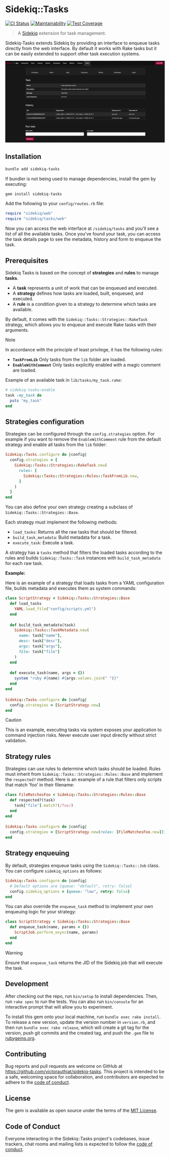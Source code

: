 # Sidekiq::Tasks

[![CI Status](https://github.com/victorauthiat/sidekiq-tasks/actions/workflows/ci.yml/badge.svg)](https://github.com/victorauthiat/sidekiq-tasks/actions/workflows/ci.yml)
[![Maintainability](https://api.codeclimate.com/v1/badges/079e91362a810b4ef80d/maintainability)](https://codeclimate.com/github/VictorAuthiat/sidekiq-tasks/maintainability)
[![Test Coverage](https://api.codeclimate.com/v1/badges/079e91362a810b4ef80d/test_coverage)](https://codeclimate.com/github/VictorAuthiat/sidekiq-tasks/test_coverage)

> A [Sidekiq](https://github.com/sidekiq/sidekiq) extension for task management.

Sidekiq-Tasks extends Sidekiq by providing an interface to enqueue tasks directly from the web interface. By default it works with Rake tasks but it can be easily extended to support other task execution systems.

![Task view](docs/task.png)

## Installation

```bash
bundle add sidekiq-tasks
```

If bundler is not being used to manage dependencies, install the gem by executing:

```bash
gem install sidekiq-tasks
```

Add the following to your `config/routes.rb` file:

```ruby
require "sidekiq/web"
require "sidekiq/tasks/web"
```

Now you can access the web interface at `/sidekiq/tasks` and you'll see a list of all the available tasks.
Once you've found your task, you can access the task details page to see the metadata, history and form to enqueue the task.

## Prerequisites

Sidekiq Tasks is based on the concept of **strategies** and **rules** to manage **tasks**.

- A **task** represents a unit of work that can be enqueued and executed.
- A **strategy** defines how tasks are loaded, built, enqueued, and executed.
- A **rule** is a condition given to a strategy to determine which tasks are available.

By default, it comes with the `Sidekiq::Tasks::Strategies::RakeTask` strategy, which allows you to enqueue and execute Rake tasks with their arguments.

> [!NOTE]
> In accordance with the principle of least privilege, it has the following rules:
> - **`TaskFromLib`** Only tasks from the `lib` folder are loaded.
> - **`EnableWithComment`** Only tasks explicitly enabled with a magic comment are loaded.

Example of an available task in `lib/tasks/my_task.rake`:

```ruby
# sidekiq-tasks:enable
task :my_task do
  puts "my_task"
end
```

## Strategies configuration

Strategies can be configured through the `config.strategies` option.
For example if you want to remove the `EnableWithComment` rule from the default strategy and enable all tasks from the `lib` folder:

```ruby
Sidekiq::Tasks.configure do |config|
  config.strategies = [
    Sidekiq::Tasks::Strategies::RakeTask.new(
      rules: [
        Sidekiq::Tasks::Strategies::Rules::TaskFromLib.new,
      ]
    )
  ]
end
```

You can also define your own strategy creating a subclass of `Sidekiq::Tasks::Strategies::Base`.

Each strategy must implement the following methods:

  - `load_tasks`: Returns all the raw tasks that should be filtered.
  - `build_task_metadata`: Build metadata for a task.
  - `execute_task`: Execute a task.

A strategy has a `tasks` method that filters the loaded tasks according to the rules and builds `Sidekiq::Tasks::Task` instances with `build_task_metadata` for each raw task.

**Example:**

Here is an example of a strategy that loads tasks from a YAML configuration file, builds metadata and executes them as system commands:

```ruby
class ScriptStrategy < Sidekiq::Tasks::Strategies::Base
  def load_tasks
    YAML.load_file("config/scripts.yml")
  end

  def build_task_metadata(task)
    Sidekiq::Tasks::TaskMetadata.new(
      name: task["name"],
      desc: task["desc"],
      args: task["args"],
      file: task["file"]
    )
  end

  def execute_task(name, args = {})
    system "ruby #{name} #{args.values.join(" ")}"
  end
end

Sidekiq::Tasks.configure do |config|
  config.strategies = [ScriptStrategy.new]
end
```

> [!CAUTION]
> This is an example, executing tasks via system exposes your application to command injection risks.
> Never execute user input directly without strict validation.

## Strategy rules

Strategies can use rules to determine which tasks should be loaded.
Rules must inherit from `Sidekiq::Tasks::Strategies::Rules::Base` and implement the `respected?` method.
Here is an example of a rule that filters only scripts that match 'foo' in their filename:

```ruby
class FileMatchesFoo < Sidekiq::Tasks::Strategies::Rules::Base
  def respected?(task)
    task["file"].match?(/foo/)
  end
end

Sidekiq::Tasks.configure do |config|
  config.strategies = [ScriptStrategy.new(rules: [FileMatchesFoo.new])]
end
```

## Strategy enqueuing

By default, strategies enqueue tasks using the `Sidekiq::Tasks::Job` class.
You can configure `sidekiq_options` as follows:

```ruby
Sidekiq::Tasks.configure do |config|
  # Default options are {queue: "default", retry: false}
  config.sidekiq_options = {queue: "low", retry: false}
end
```

You can also override the `enqueue_task` method to implement your own enqueuing logic for your strategy:

```ruby
class ScriptStrategy < Sidekiq::Tasks::Strategies::Base
  def enqueue_task(name, params = {})
    ScriptJob.perform_async(name, params)
  end
end
```

> [!WARNING]
> Ensure that `enqueue_task` returns the JID of the Sidekiq job that will execute the task.

## Development

After checking out the repo, run `bin/setup` to install dependencies. Then, run `rake spec` to run the tests. You can also run `bin/console` for an interactive prompt that will allow you to experiment.

To install this gem onto your local machine, run `bundle exec rake install`. To release a new version, update the version number in `version.rb`, and then run `bundle exec rake release`, which will create a git tag for the version, push git commits and the created tag, and push the `.gem` file to [rubygems.org](https://rubygems.org).

## Contributing

Bug reports and pull requests are welcome on GitHub at https://github.com/victorauthiat/sidekiq-tasks. This project is intended to be a safe, welcoming space for collaboration, and contributors are expected to adhere to the [code of conduct](https://github.com/victorauthiat/sidekiq-tasks/blob/master/CODE_OF_CONDUCT.md).

## License

The gem is available as open source under the terms of the [MIT License](https://opensource.org/licenses/MIT).

## Code of Conduct

Everyone interacting in the Sidekiq::Tasks project's codebases, issue trackers, chat rooms and mailing lists is expected to follow the [code of conduct](https://github.com/victorauthiat/sidekiq-tasks/blob/master/CODE_OF_CONDUCT.md).
